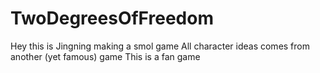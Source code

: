 # TwoDegreesOfFreedom
Hey this is Jingning making a smol game
All character ideas comes from another (yet famous) game 
This is a fan game
